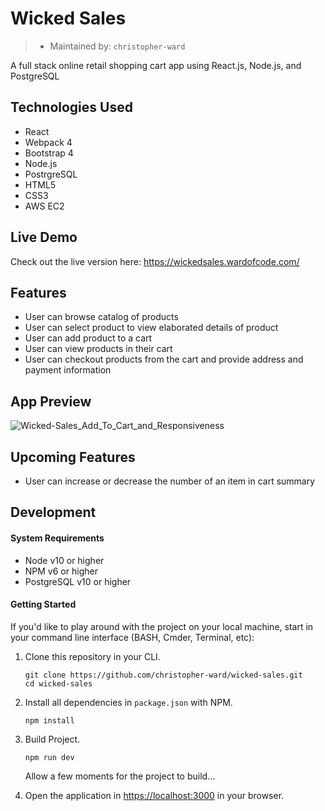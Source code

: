 # Wicked Sales
> - Maintained by: `christopher-ward`

A full stack online retail shopping cart app using React.js, Node.js, and PostgreSQL
## Technologies Used
- React
- Webpack 4
- Bootstrap 4
- Node.js
- PostrgreSQL
- HTML5
- CSS3
- AWS EC2

## Live Demo
Check out the live version here: <https://wickedsales.wardofcode.com/>

## Features
- User can browse catalog of products
- User can select product to view elaborated details of product
- User can add product to a cart
- User can view products in their cart
- User can checkout products from the cart and provide address and payment information

## App Preview
![Wicked-Sales_Add_To_Cart_and_Responsiveness](1_Add_To_Cart_and_Responsiveness.gif)

## Upcoming Features
- User can increase or decrease the number of an item in cart summary

## Development

#### System Requirements
- Node v10 or higher
- NPM v6 or higher
- PostgreSQL v10 or higher

#### Getting Started
If you'd like to play around with the project on your local machine, start in your command line interface (BASH, Cmder, Terminal, etc):

1. Clone this repository in your CLI.
    ```shell
    git clone https://github.com/christopher-ward/wicked-sales.git
    cd wicked-sales
    ```
1. Install all dependencies in `package.json` with NPM.
    ```shell
    npm install
    ```
1. Build Project.
    ```shell
    npm run dev
    ```
    Allow a few moments for the project to build...
    
1. Open the application in [https://localhost:3000](https://localhost:3000) in your browser.
    
